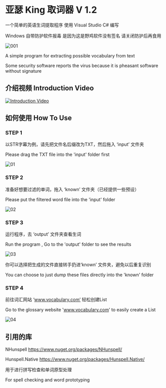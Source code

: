 # 亚瑟 King 取词器 V 1.2
一个简单的英语生词提取程序 使用 Visual Studio C# 编写

Windows 自带防护软件报毒 是因为这是野鸡软件没有签名 请关闭防护后再食用

![001](https://user-images.githubusercontent.com/126004179/220474379-0755871a-fe19-4b04-a4f7-3a81efb5990d.png)

A simple program for extracting possible vocabulary from text

Some security software reports the virus because it is pheasant software without signature


## 介绍视频 Introduction Video

[![Introduction Video](https://res.cloudinary.com/marcomontalbano/image/upload/v1677080244/video_to_markdown/images/youtube---vO__prPsH4-c05b58ac6eb4c4700831b2b3070cd403.jpg)](https://www.youtube.com/watch?v=-vO__prPsH4 "Introduction Video")

## 如何使用 How To Use


###  STEP 1

以STR字幕为例，请先把文件名后缀改为TXT，然后拖入 ‘input’ 文件夹

Please drag the TXT file into the 'input' folder first


![01](https://user-images.githubusercontent.com/126004179/220475957-7245b888-2b12-4b93-b9aa-e6715f7855f9.gif)


###  STEP 2

准备好想要过滤的单词，拖入 ‘known’ 文件夹（已经提供一些预设）

Please put the filtered word file into the 'input' folder

![02](https://user-images.githubusercontent.com/126004179/220477524-a2717f45-f3f8-4728-9618-a21dbb0959cc.gif)



###  STEP 3
运行程序，去 ‘output’ 文件夹查看生词

Run the program , Go to the 'output' folder to see the results

![03](https://user-images.githubusercontent.com/126004179/220483365-960246de-46e5-4654-83d0-32656f9cca16.gif)

你可以选择把生成的文件直接转手扔进‘known’ 文件夹，避免以后重复识别

You can choose to just dump these files directly into the 'known' folder

###  STEP 4
前往词汇网站 ‘www.vocabulary.com’ 轻松创建List

Go to the glossary website 'www.vocabulary.com' to easily create a List

![04](https://user-images.githubusercontent.com/126004179/220484012-12422793-5ae1-4139-b64e-239d81975a89.gif)

## 引用的库
NHunspell https://www.nuget.org/packages/NHunspell/

Hunspell.Native https://www.nuget.org/packages/Hunspell.Native/

用于进行拼写检查和单词原型处理

For spell checking and word prototyping

